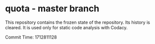 # quota - master branch

This repository contains the frozen state of the repository.
Its history is cleared. It is used only for static code
analysis with Codacy.

Commit Time: 1712811128